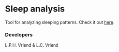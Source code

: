 # Sleep analysis

Tool for analyzing sleeping patterns. Check it out [here](https://lcvriend.github.io/sleepanalysis/).

### Developers
L.P.H. Vriend & L.C. Vriend
